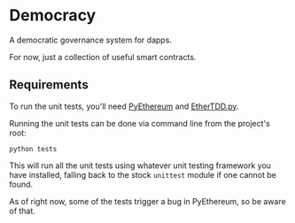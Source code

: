 # Democracy
A democratic governance system for dapps.

For now, just a collection of useful smart contracts.

## Requirements

To run the unit tests, you'll need [PyEthereum](https://github.com/ethereum/pyethereum) and [EtherTDD.py](https://github.com/ethermarket/ethertdd.py).

Running the unit tests can be done via command line from the project's root:

    python tests

This will run all the unit tests using whatever unit testing framework you have installed, falling back to the stock `unittest` module if one cannot be found.

As of right now, some of the tests trigger a bug in PyEthereum, so be aware of that.

